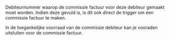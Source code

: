 Debiteurnummer waarop de commissie factuur voor deze debiteur gemaakt moet worden. Indien deze gevuld is, is dit ook direct de trigger om een commissie factuur te maken.

In de toegankelijke voorraad van de commissie debiteur kan je vooraden uitsluiten voor de commissie factuur.
